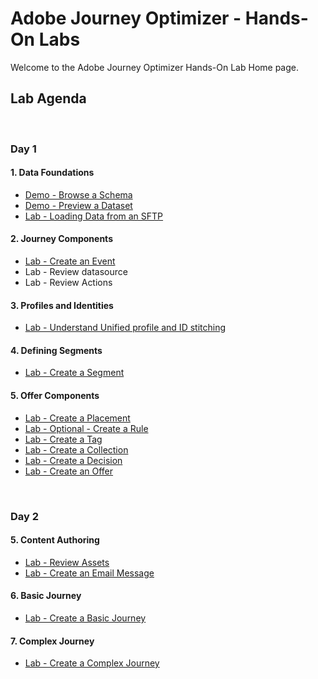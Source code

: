 # Adobe Journey Optimizer - Hands-On Labs

Welcome to the Adobe Journey Optimizer Hands-On Lab Home page.

## Lab Agenda

&nbsp;

### Day 1

#### 1. Data Foundations

- [Demo - Browse a Schema](https://github.com/adobe-dss-aep/ajo-handson-labs/blob/main/1.%20Data%20Foundations/Demo%20-%20Browse%20a%20Schema.md)
- [Demo - Preview a Dataset](https://github.com/adobe-dss-aep/ajo-handson-labs/blob/main/1.%20Data%20Foundations/Demo%20-%20Preview%20a%20Dataset.md)
- [Lab - Loading Data from an SFTP](https://github.com/adobe-dss-aep/ajo-handson-labs/blob/main/1.%20Data%20Foundations/Lab%20-%20Loading%20Data%20from%20SFTP.md)

#### 2. Journey Components

- [Lab - Create an Event](https://github.com/adobe-dss-aep/ajo-handson-labs/blob/main/4.%20Journey%20and%20Offer%20Components/Creating%20an%20Event.md)
- Lab - Review datasource
- Lab - Review Actions

#### 3. Profiles and Identities

- [Lab - Understand Unified profile and ID stitching](https://github.com/adobe-dss-aep/ajo-handson-labs/blob/main/2.%20Profiles%20and%20Identities/Unified%20Profile%20and%20ID%20stitching.md)

#### 4. Defining Segments

- [Lab - Create a Segment](https://github.com/adobe-dss-aep/ajo-handson-labs/blob/main/3.%20Defining%20Segments/Create%20a%20Segment.md)


#### 5. Offer Components

- [Lab - Create a Placement](https://github.com/adobe-dss-aep/ajo-handson-labs/blob/main/4.%20Journey%20and%20Offer%20Components/Create%20a%20Placement.md)
- [Lab - Optional - Create a Rule](https://github.com/adobe-dss-aep/ajo-handson-labs/blob/main/4.%20Journey%20and%20Offer%20Components/Create%20a%20Rule.md)
- [Lab - Create a Tag](https://github.com/adobe-dss-aep/ajo-handson-labs/blob/main/4.%20Journey%20and%20Offer%20Components/Create%20a%20Tag.md)
- [Lab - Create a Collection](https://github.com/adobe-dss-aep/ajo-handson-labs/blob/main/5.%20Content%20Authoring/Create%20a%20Collection.md)
- [Lab - Create a Decision](https://github.com/adobe-dss-aep/ajo-handson-labs/blob/main/5.%20Content%20Authoring/Create%20a%20Decision.md)
- [Lab - Create an Offer](https://github.com/adobe-dss-aep/ajo-handson-labs/blob/main/5.%20Content%20Authoring/Create%20an%20Offer.md)


&nbsp;

### Day 2

#### 5.  Content Authoring

- [Lab - Review Assets](https://github.com/adobe-dss-aep/ajo-handson-labs/blob/main/5.%20Content%20Authoring/assets.md)
- [Lab - Create an Email Message](https://github.com/adobe-dss-aep/ajo-handson-labs/blob/main/5.%20Content%20Authoring/Create%20an%20Email%20Message.md)

#### 6.  Basic Journey
- [Lab - Create a Basic Journey](https://github.com/adobe-dss-aep/ajo-handson-labs/blob/main/6.%20Basic%20Journey/Create%20a%20Basic%20Journey.md)

#### 7.  Complex Journey
- [Lab - Create a Complex Journey](https://github.com/adobe-dss-aep/ajo-handson-labs/blob/main/7.%20Complex%20Journey/Create%20a%20Complex%20Journey.md)
